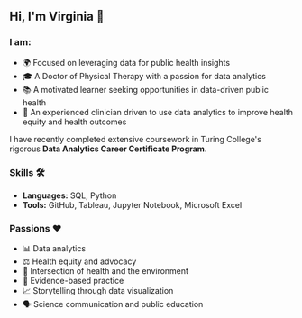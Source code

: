 ## Hi, I'm Virginia 👋

### I am:
- 🌍 Focused on leveraging data for public health insights 
- 🎓 A Doctor of Physical Therapy with a passion for data analytics 
- 📚 A motivated learner seeking opportunities in data-driven public health
- 🏥 An experienced clinician driven to use data analytics to improve health equity and health outcomes

I have recently completed extensive coursework in Turing College's rigorous **Data Analytics Career Certificate Program**.

### Skills 🛠️

- **Languages:** SQL, Python
- **Tools:** GitHub, Tableau, Jupyter Notebook, Microsoft Excel

### Passions ❤️

- 📊 Data analytics
- ⚖️ Health equity and advocacy
- 🌿 Intersection of health and the environment
- 🧠 Evidence-based practice
- 📈 Storytelling through data visualization 
- 🗣️ Science communication and public education




<!--
**varnette/varnette** is a ✨ _special_ ✨ repository because its `README.md` (this file) appears on your GitHub profile.

Here are some ideas to get you started:

- 🔭 I’m currently working on ...
- 🌱 I’m currently learning ...
- 👯 I’m looking to collaborate on ...
- 🤔 I’m looking for help with ...
- 💬 Ask me about ...
- 📫 How to reach me: ...
- 😄 Pronouns: ...
- ⚡ Fun fact: ...
-->
